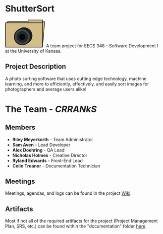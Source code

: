 # ShutterSort 
<img src="assets/ShutterSort%20Logo%20DRAFT.png" width="128"/>
A team project for EECS 348 - Software Development I at the University of Kansas.

## Project Description
A photo sorting software that uses cutting edge technology, machine learning, and more to efficiently, effectively, and easily sort images for photographers and average users alike!

# The Team - _**CRRANkS**_
## Members
* **Riley Meyerkorth**   - Team Administrator
* **Sam Aven**           - Lead Developer
* **Alex Doehring**      - QA Lead
* **Nicholas Holmes**    - Creative Director
* **Ryland Edwards**     - Front-End Lead
* **Colin Treanor**      - Documentation Technician

## Meetings
Meetings, agendas, and logs can be found in the project [Wiki](https://github.com/m-riley04/ShutterSort/wiki).

## Artifacts
Most if not all of the required artifacts for the project (Project Management Plan, SRS, etc.) can be found within the "documentation" folder [here](documentation).